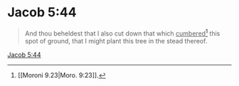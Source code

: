 # Jacob 5:44

> And thou beheldest that I also cut down that which <u>cumbered</u>[^a] this spot of ground, that I might plant this tree in the stead thereof.

[Jacob 5:44](https://www.churchofjesuschrist.org/study/scriptures/bofm/jacob/5?lang=eng&id=p44#p44)


[^a]: [[Moroni 9.23|Moro. 9:23]].  
